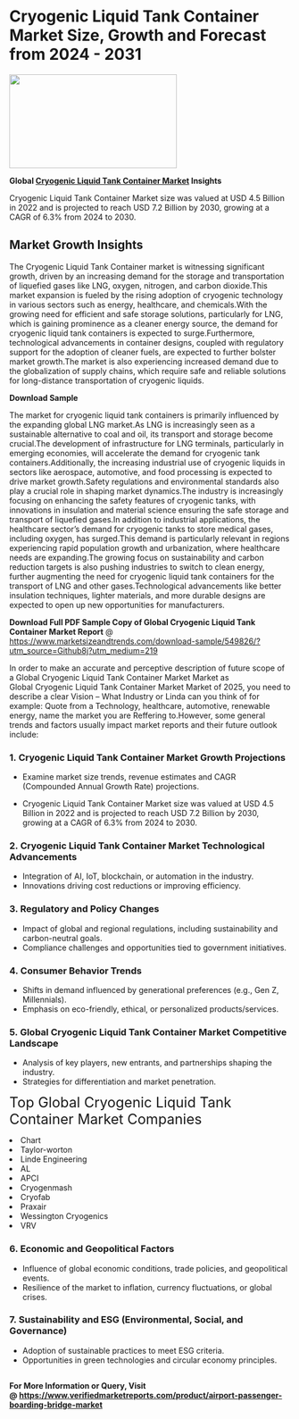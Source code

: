 <H1>Cryogenic Liquid Tank Container Market Size, Growth and Forecast from 2024 - 2031</H1><img class="aligncenter size-medium wp-image-584254" src="https://thirdeyenews.in/wp-content/uploads/2024/09/Global-Market-Research-300x168.jpeg" alt="" width="300" height="168" /><p><strong>Global&nbsp;<a href="https://www.marketsizeandtrends.com/download-sample/549826/?utm_source=Github8j?utm_medium=219">Cryogenic Liquid Tank Container Market</a> Insights</strong></p><p>Cryogenic Liquid Tank Container Market size was valued at USD 4.5 Billion in 2022 and is projected to reach USD 7.2 Billion by 2030, growing at a CAGR of 6.3% from 2024 to 2030.</p><p><h2>Market Growth Insights</h2> <p>The Cryogenic Liquid Tank Container market is witnessing significant growth, driven by an increasing demand for the storage and transportation of liquefied gases like LNG, oxygen, nitrogen, and carbon dioxide.This market expansion is fueled by the rising adoption of cryogenic technology in various sectors such as energy, healthcare, and chemicals.With the growing need for efficient and safe storage solutions, particularly for LNG, which is gaining prominence as a cleaner energy source, the demand for cryogenic liquid tank containers is expected to surge.Furthermore, technological advancements in container designs, coupled with regulatory support for the adoption of cleaner fuels, are expected to further bolster market growth.The market is also experiencing increased demand due to the globalization of supply chains, which require safe and reliable solutions for long-distance transportation of cryogenic liquids.</p> <p><strong>Download Sample</strong></p> <p>The market for cryogenic liquid tank containers is primarily influenced by the expanding global LNG market.As LNG is increasingly seen as a sustainable alternative to coal and oil, its transport and storage become crucial.The development of infrastructure for LNG terminals, particularly in emerging economies, will accelerate the demand for cryogenic tank containers.Additionally, the increasing industrial use of cryogenic liquids in sectors like aerospace, automotive, and food processing is expected to drive market growth.Safety regulations and environmental standards also play a crucial role in shaping market dynamics.The industry is increasingly focusing on enhancing the safety features of cryogenic tanks, with innovations in insulation and material science ensuring the safe storage and transport of liquefied gases.In addition to industrial applications, the healthcare sector’s demand for cryogenic tanks to store medical gases, including oxygen, has surged.This demand is particularly relevant in regions experiencing rapid population growth and urbanization, where healthcare needs are expanding.The growing focus on sustainability and carbon reduction targets is also pushing industries to switch to clean energy, further augmenting the need for cryogenic liquid tank containers for the transport of LNG and other gases.Technological advancements like better insulation techniques, lighter materials, and more durable designs are expected to open up new opportunities for manufacturers.<p><span class=""><strong>Download Full PDF Sample Copy of Global Cryogenic Liquid Tank Container Market Report</strong> @ <a href="https://www.marketsizeandtrends.com/download-sample/549826/?utm_source=Github8j?utm_medium=219" target="_blank">https://www.marketsizeandtrends.com/download-sample/549826/?utm_source=Github8j?utm_medium=219</a></span></p><p>In order to make an accurate and perceptive description of future scope of a Global&nbsp;Cryogenic Liquid Tank Container Market Market as Global&nbsp;Cryogenic Liquid Tank Container Market Market of 2025, you need to describe a clear Vision &ndash; What Industry or Linda can you think of for example: Quote from a Technology, healthcare, automotive, renewable energy, name the market you are Reffering to.However, some general trends and factors usually impact market reports and their future outlook include:</p><h3>1.&nbsp;<strong>Cryogenic Liquid Tank Container Market Growth Projections</strong></h3><ul><li>Examine market size trends, revenue estimates and CAGR (Compounded Annual Growth Rate) projections.</li><li><p>Cryogenic Liquid Tank Container Market size was valued at USD 4.5 Billion in 2022 and is projected to reach USD 7.2 Billion by 2030, growing at a CAGR of 6.3% from 2024 to 2030.</p></li></ul><h3>2.&nbsp;<strong>Cryogenic Liquid Tank Container Market Technological Advancements</strong></h3><ul><li>Integration of AI, IoT, blockchain, or automation in the industry.</li><li>Innovations driving cost reductions or improving efficiency.</li></ul><h3>3.&nbsp;<strong>Regulatory and Policy Changes</strong></h3><ul><li>Impact of global and regional regulations, including sustainability and carbon-neutral goals.</li><li>Compliance challenges and opportunities tied to government initiatives.</li></ul><h3>4.&nbsp;<strong>Consumer Behavior Trends</strong></h3><ul><li>Shifts in demand influenced by generational preferences (e.g., Gen Z, Millennials).</li><li>Emphasis on eco-friendly, ethical, or personalized products/services.</li></ul><h3>5.&nbsp;<strong>Global Cryogenic Liquid Tank Container Market Competitive Landscape</strong></h3><ul><li>Analysis of key players, new entrants, and partnerships shaping the industry.</li><li>Strategies for differentiation and market penetration.</li></ul><p data-pm-slice="1 1 []"><span style="color: inherit; font-family: inherit; font-size: 25px;">Top Global Cryogenic Liquid Tank Container Market Companies</span></p><div class="" data-test-id=""><p><li>Chart</li><li> Taylor-worton</li><li> Linde Engineering</li><li> AL</li><li> APCI</li><li> Cryogenmash</li><li> Cryofab</li><li> Praxair</li><li> Wessington Cryogenics</li><li> VRV</li></p></div><h3>6.&nbsp;<strong>Economic and Geopolitical Factors</strong></h3><ul><li>Influence of global economic conditions, trade policies, and geopolitical events.</li><li>Resilience of the market to inflation, currency fluctuations, or global crises.</li></ul><h3>7.&nbsp;<strong>Sustainability and ESG (Environmental, Social, and Governance)</strong></h3><ul><li>Adoption of sustainable practices to meet ESG criteria.</li><li>Opportunities in green technologies and circular economy principles.</li></ul><h2><strong style="font-size: 14px;">For More Information or Query, Visit @&nbsp;</strong><a style="background-color: #ffffff; font-size: 14px;" href="https://www.marketsizeandtrends.com/report/cryogenic-liquid-tank-container-market/" target="_blank">https://www.verifiedmarketreports.com/product/airport-passenger-boarding-bridge-market</a></h2>